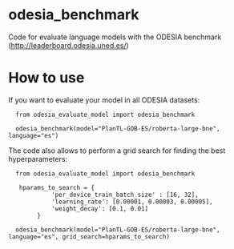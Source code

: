 # odesia_benchmark
Code for evaluate language models with the ODESIA benchmark (http://leaderboard.odesia.uned.es/)

# How to use
If you want to evaluate your model in all ODESIA datasets:

```
  from odesia_evaluate_model import odesia_benchmark
  
  odesia_benchmark(model="PlanTL-GOB-ES/roberta-large-bne", language="es")
```

The code also allows to perform a grid search for finding the best hyperparameters:


```
  from odesia_evaluate_model import odesia_benchmark

   hparams_to_search = {
            'per_device_train_batch_size' : [16, 32],
            'learning_rate': [0.00001, 0.00003, 0.00005],
            'weight_decay': [0.1, 0.01]
        }
  
  odesia_benchmark(model="PlanTL-GOB-ES/roberta-large-bne", language="es", grid_search=hparams_to_search)
```
